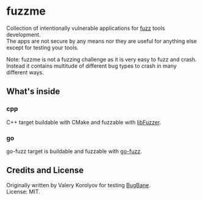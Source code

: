 # fuzzme

Collection of intentionally vulnerable applications for [fuzz](https://en.wikipedia.org/wiki/Fuzzing) tools development.<br>
The apps are not secure by any means nor they are useful for anything else except for testing your tools.<br>


Note: fuzzme is not a fuzzing challenge as it is very easy to fuzz and crash. Instead it contains multitude of different bug types to crash in many different ways.

## What's inside
### cpp
C++ target buildable with CMake and fuzzable with [libFuzzer](https://llvm.org/docs/LibFuzzer.html).

### go
go-fuzz target is buildable and fuzzable with [go-fuzz](https://github.com/dvyukov/go-fuzz).

## Credits and License
Originally written by Valery Korolyov for testing [BugBane](https://github.com/gardatech/bugbane).<br>
License: MIT.<br>

